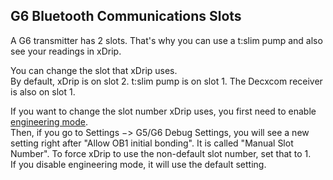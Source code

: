 ## G6 Bluetooth Communications Slots  
  
A G6 transmitter has 2 slots.  That's why you can use a t:slim pump and also see your readings in xDrip.  

You can change the slot that xDrip uses.  
By default, xDrip is on slot 2.  t:slim pump is  on slot 1.  The Decxcom receiver is also on slot 1.  

If you want to change the slot number xDrip uses, you first need to enable [engineering mode](./Engineering-Mode.md).  
Then, if you go to Settings &#8722;> G5/G6 Debug Settings, you will see a new setting right after "Allow OB1 initial bonding".  It is called "Manual Slot Number".  To force xDrip to use the non-default slot number, set that to 1.  
If you disable engineering mode, it will use the default setting.  
